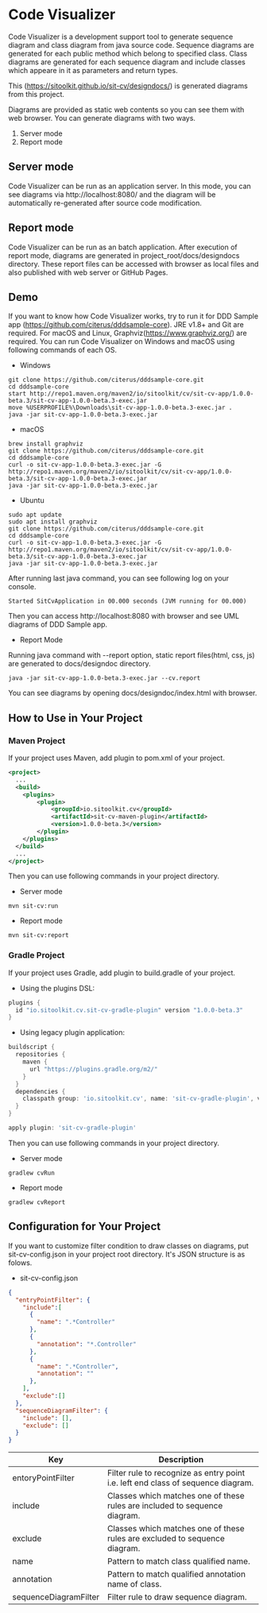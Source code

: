 # Code Visualizer

Code Visualizer is a development support tool to generate sequence diagram and class diagram from java source code.
Sequence diagrams are generated for each public method which belong to specified class.
Class diagrams are generated for each sequence diagram and include classes which appeare in it as parameters and return types.

This (https://sitoolkit.github.io/sit-cv/designdocs/) is generated diagrams from this project.

Diagrams are provided as static web contents so you can see them with web browser.
You can generate diagrams with two ways.

1. Server mode
1. Report mode

## Server mode

Code Visualizer can be run as an application server.
In this mode, you can see diagrams via http://localhost:8080/ and the diagram will be automatically re-generated after source code modification.

## Report mode

Code Visualizer can be run as an batch application.
After execution of report mode, diagrams are generated in project_root/docs/designdocs directory.
These report files can be accessed with browser as local files and also published with web server or GitHub Pages.

## Demo

If you want to know how Code Visualizer works, try to run it for DDD Sample app (https://github.com/citerus/dddsample-core).
JRE v1.8+ and Git are required.
For macOS and Linux, Graphviz(https://www.graphviz.org/) are required.
You can run Code Visualizer on Windows and macOS using following commands of each OS.

* Windows

```
git clone https://github.com/citerus/dddsample-core.git
cd dddsample-core
start http://repo1.maven.org/maven2/io/sitoolkit/cv/sit-cv-app/1.0.0-beta.3/sit-cv-app-1.0.0-beta.3-exec.jar
move %USERPROFILE%\Downloads\sit-cv-app-1.0.0-beta.3-exec.jar .
java -jar sit-cv-app-1.0.0-beta.3-exec.jar
```

* macOS

```
brew install graphviz
git clone https://github.com/citerus/dddsample-core.git
cd dddsample-core
curl -o sit-cv-app-1.0.0-beta.3-exec.jar -G http://repo1.maven.org/maven2/io/sitoolkit/cv/sit-cv-app/1.0.0-beta.3/sit-cv-app-1.0.0-beta.3-exec.jar
java -jar sit-cv-app-1.0.0-beta.3-exec.jar
```

* Ubuntu

```
sudo apt update
sudo apt install graphviz
git clone https://github.com/citerus/dddsample-core.git
cd dddsample-core
curl -o sit-cv-app-1.0.0-beta.3-exec.jar -G http://repo1.maven.org/maven2/io/sitoolkit/cv/sit-cv-app/1.0.0-beta.3/sit-cv-app-1.0.0-beta.3-exec.jar
java -jar sit-cv-app-1.0.0-beta.3-exec.jar
```

After running last java command, you can see following log on your console.

```
Started SitCvApplication in 00.000 seconds (JVM running for 00.000)
```

Then you can access http://localhost:8080 with browser and see UML diagrams of DDD Sample app.

* Report Mode

Running java command with --report option, static report files(html, css, js) are generated to docs/designdoc directory.

```
java -jar sit-cv-app-1.0.0-beta.3-exec.jar --cv.report
```

You can see diagrams by opening docs/designdoc/index.html with browser.


## How to Use in Your Project

### Maven Project

If your project uses Maven, add plugin to pom.xml of your project.

```xml
<project>
  ...
  <build>
    <plugins>
        <plugin>
            <groupId>io.sitoolkit.cv</groupId>
            <artifactId>sit-cv-maven-plugin</artifactId>
            <version>1.0.0-beta.3</version>
        </plugin>
    </plugins>
  </build>
  ...
</project>
```

Then you can use following commands in your project directory.

* Server mode

```
mvn sit-cv:run
```

* Report mode

```
mvn sit-cv:report
```


### Gradle Project

If your project uses Gradle, add plugin to build.gradle of your project.

* Using the plugins DSL:

```groovy
plugins {
  id "io.sitoolkit.cv.sit-cv-gradle-plugin" version "1.0.0-beta.3"
}
```

* Using legacy plugin application:

```groovy
buildscript {
  repositories {
    maven {
      url "https://plugins.gradle.org/m2/"
    }
  }
  dependencies {
    classpath group: 'io.sitoolkit.cv', name: 'sit-cv-gradle-plugin', version:'1.0.0-beta.3'
  }
}

apply plugin: 'sit-cv-gradle-plugin'
```

Then you can use following commands in your project directory.

* Server mode

```
gradlew cvRun
```

* Report mode

```
gradlew cvReport
```


## Configuration for Your Project

If you want to customize filter condition to draw classes on diagrams, put sit-cv-config.json in your project root directory.
It's JSON structure is as folows.

* sit-cv-config.json

```json
{
  "entryPointFilter": {
    "include":[
      {
        "name": ".*Controller"
      },
      {
        "annotation": "*.Controller"
      },
      {
        "name": ".*Controller",
        "annotation": ""
      },
    ],
    "exclude":[]
  },
  "sequenceDiagramFilter": {
    "include": [],
    "exclude": []
  }
}
```

|          Key          |                                   Description                                    |
| --------------------- | -------------------------------------------------------------------------------- |
| entoryPointFilter     | Filter rule to recognize as entry point i.e. left end class of sequence diagram. |
| include               | Classes which matches one of these rules are included to sequence diagram.       |
| exclude               | Classes which matches one of these rules are excluded to sequence diagram.       |
| name                  | Pattern to match class qualified name.                                           |
| annotation            | Pattern to match qualified annotation name of class.                             |
| sequenceDiagramFilter | Filter rule to draw sequence diagram.                                            |